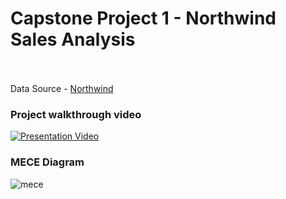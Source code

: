 # Capstone Project 1 - Northwind Sales Analysis<br/><br/>
Data Source - [Northwind](https://www.kaggle.com/datasets/sirajahmad/northwind)<br/>
### Project walkthrough video <br/> 
[![Presentation Video](https://img.youtube.com/vi/2I3m8FhMTzQ/0.jpg)](https://www.youtube.com/watch?v=2I3m8FhMTzQ) <br/>
### MECE Diagram<br/>
![mece](https://github.com/prabhapareek/Capstone_Project_Sales_Analysis/assets/142019766/d51aa430-70c7-4009-a263-daffc0b14bcf)
